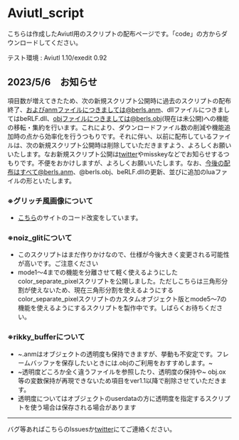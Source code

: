 # Aviutl_script

こちらは作成したAviutl用のスクリプトの配布ページです。「code」の方からダウンロードしてください。

テスト環境 : Aviutl 1.10/exedit 0.92

## 2023/5/6　お知らせ
項目数が増えてきたため、次の新規スクリプト公開時に過去のスクリプトの配布終了、およびanmファイルにつきましては@berls.anm、dllファイルにつきましてはbeRLF.dll、objファイルにつきましては@berls.obj(現在は未公開)への機能の移転・集約を行います。これにより、ダウンロードファイル数の削減や機能追加時の点から効率化を行うつもりです。それに伴い、以前に配布しているファイルは、次の新規スクリプト公開時は削除していただきますよう、よろしくお願いいたします。なお新規スクリプト公開は[twitter](https://twitter.com/blue_beRL)やmisskeyなどでお知らせするつもりです。不便をおかけしますが、よろしくお願いいたします。なお、今後の配布はすべて@berls.anm、@berls.obj、beRLF.dllの更新、並びに追加のluaファイルの形といたします。

### ※グリッチ風画像について
- [こちら](https://scrapbox.io/ePi5131/%E3%82%B3%E3%83%B3%E3%82%BD%E3%83%BC%E3%83%AB%E3%81%AE%E3%81%9D%E3%81%AE%E4%BD%BF%E3%81%84%E6%96%B9%E3%81%AF%E3%81%A1%E3%82%87%E3%81%A3%E3%81%A8%E3%81%82%E3%82%93%E3%81%BE%E3%82%8A%E3%81%A0%E3%82%8D%E3%81%86)のサイトのコード改変をしています。

### ※noiz_glitについて
- このスクリプトはまだ作りかけなので、仕様が今後大きく変更される可能性が高いです。ご注意ください
- mode1～4までの機能を分離させて軽く使えるようにしたcolor_separate_pixelスクリプトを公開しました。ただしこちらは三角形分割が使えないため、現在三角形分割を使えるようにするcolor_separate_pixelスクリプトのカスタムオブジェクト版とmode5～7の機能を使えるようにするスクリプトを製作中です。しばらくお待ちください。

### ※rikky_bufferについて
- ~.anmはオブジェクトの透明度も保持できますが、挙動も不安定です。フレームバッファを保存したいときには.objのご利用をおすすめします。~
- ~透明度どころか全く違うファイルを参照したり、透明度の保持や~ obj.ox等の変数保持が再現できないため項目をver1.1以降で削除させていただきます。
- 透明度についてはオブジェクトのuserdataの方に透明度を指定するスクリプトを使う場合は保存される場合があります

---
バグ等あればこちらのIssuesか[twitter](https://twitter.com/blue_beRL)にてご連絡ください。
